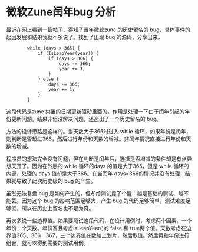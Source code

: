 # 微软Zune闰年bug 分析


最近在网上看到一篇帖子，得知了当年微软zune 的历史留名的 bug，具体事件的起因发展和结果我就不多说了。找到了出现 bug 的源码，分享出来。

```
		while (days > 365) {
			if (IsLeapYear(year)) {
				if (days > 366) {
					days -= 366;
					year += 1;
				}
			} else {
				days -= 365;
				year += 1;
			}
		}
```

这段代码是zune 内置的日期更新驱动里面的，作用是处理一下由于闰年引起的年份更新问题。结果非但没解决问题，还造出了一个历史留名的 bug。

方法的设计思路是这样的。当天数大于365时进入 while 循环，如果年份是闰年，则判断是否超过366，然后进行年份和天数的增减。非闰年情况直接进行年份和天数的增减。

程序员的想法完全没有问题，但在判断是闰年后，选择是否增减的条件却是有点异想天开了。因为在外层的 whlie 循环的days 的值是大于365，但是 while 循环的内部，处理的 days 值却是大于366。在当闰年 dsys=366的情况并没有处理，结果就导致了此次历史级的 bug 的产生。

虽然无法复盘 bug 是如何产生的，但却给测试提了个醒：越是基础的测试、越不能丢。因为这个 bug 的影响范围足够大，产生 bug 的代码足够简单，测试难度足够低，所以在历史上留名也不足为奇。

再次多说一些边界值。如果要测试这段代码，在设计用例时，考虑两个因素。一个年份一个天数。年份暂且考虑IsLeapYear()的 false 和 true两个值。天数考虑在边界值365、366、367，三个边界值在数轴上划片，然后取值。然后再和年份进行组合，就可以得到需要的测试用例。